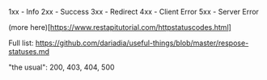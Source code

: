 1xx - Info
2xx - Success 
3xx - Redirect
4xx - Client Error
5xx - Server Error

(more here)[https://www.restapitutorial.com/httpstatuscodes.html]

Full list: https://github.com/dariadia/useful-things/blob/master/respose-statuses.md 

"the usual": 200, 403, 404, 500
